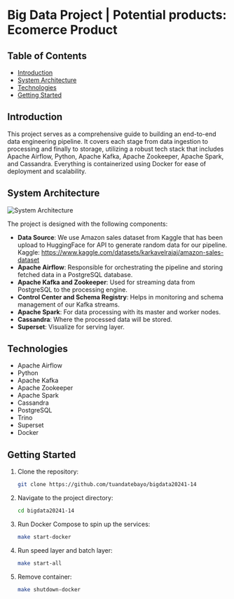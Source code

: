 # Big Data Project | Potential products: Ecomerce Product

## Table of Contents
- [Introduction](#introduction)
- [System Architecture](#system-architecture)
- [Technologies](#technologies)
- [Getting Started](#getting-started)

## Introduction

This project serves as a comprehensive guide to building an end-to-end data engineering pipeline. It covers each stage from data ingestion to processing and finally to storage, utilizing a robust tech stack that includes Apache Airflow, Python, Apache Kafka, Apache Zookeeper, Apache Spark, and Cassandra. Everything is containerized using Docker for ease of deployment and scalability.

## System Architecture

![System Architecture](https://github.com/airscholar/e2e-data-engineering/blob/main/Data%20engineering%20architecture.png)

The project is designed with the following components:

- **Data Source**: We use Amazon sales dataset from Kaggle that has been upload to HuggingFace for API to generate random data for our pipeline.
Kaggle: https://www.kaggle.com/datasets/karkavelrajaj/amazon-sales-dataset
- **Apache Airflow**: Responsible for orchestrating the pipeline and storing fetched data in a PostgreSQL database.
- **Apache Kafka and Zookeeper**: Used for streaming data from PostgreSQL to the processing engine.
- **Control Center and Schema Registry**: Helps in monitoring and schema management of our Kafka streams.
- **Apache Spark**: For data processing with its master and worker nodes.
- **Cassandra**: Where the processed data will be stored.
- **Superset**: Visualize for serving layer.

## Technologies

- Apache Airflow
- Python
- Apache Kafka
- Apache Zookeeper
- Apache Spark
- Cassandra
- PostgreSQL
- Trino
- Superset
- Docker

## Getting Started

1. Clone the repository:
    ```bash
    git clone https://github.com/tuandatebayo/bigdata20241-14
    ```

2. Navigate to the project directory:
    ```bash
    cd bigdata20241-14
    ```
3. Run Docker Compose to spin up the services:
    ```bash
    make start-docker 
    ```
4. Run speed layer and batch layer:
    ```bash
    make start-all
    ```
5. Remove container:
    ```bash
    make shutdown-docker
    ```
